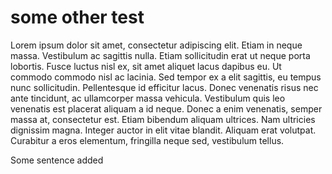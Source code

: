 # some other test

Lorem ipsum dolor sit amet, consectetur adipiscing elit. Etiam in neque massa. Vestibulum ac sagittis nulla. Etiam sollicitudin erat ut neque porta lobortis. Fusce luctus nisl ex, sit amet aliquet lacus dapibus eu. Ut commodo commodo nisl ac lacinia. Sed tempor ex a elit sagittis, eu tempus nunc sollicitudin. Pellentesque id efficitur lacus. Donec venenatis risus nec ante tincidunt, ac ullamcorper massa vehicula. Vestibulum quis leo venenatis est placerat aliquam a id neque. Donec a enim venenatis, semper massa at, consectetur est. Etiam bibendum aliquam ultrices. Nam ultricies dignissim magna. Integer auctor in elit vitae blandit. Aliquam erat volutpat. Curabitur a eros elementum, fringilla neque sed, vestibulum tellus.

Some sentence added